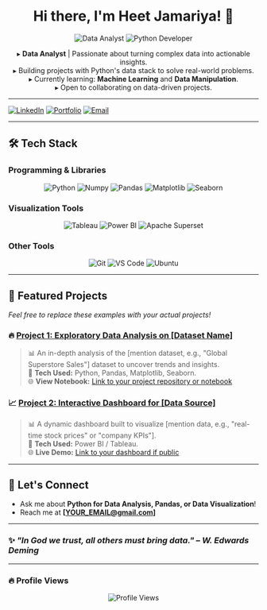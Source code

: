 <h1 align="center">Hi there, I'm Heet Jamariya! 👋</h1>

<p align="center">
  <img src="https://img.shields.io/badge/Data_Analyst-007ACC?style=for-the-badge&logo=python&logoColor=white" alt="Data Analyst"/>
  <img src="https://img.shields.io/badge/Python_Developer-3776AB?style=for-the-badge&logo=python&logoColor=white" alt="Python Developer"/>
</p>

<p align="center">
  ▸ <strong>Data Analyst</strong> | Passionate about turning complex data into actionable insights.
  <br /> 
  ▸ Building projects with Python's data stack to solve real-world problems.
  <br />
  ▸ Currently learning: <strong>Machine Learning</strong> and <strong>Data Manipulation</strong>.
  <br />
  ▸ Open to collaborating on data-driven projects.
</p>

---

<p align=''>
  <a href="[YOUR_LINKEDIN_URL]"><img src="https://img.shields.io/badge/LinkedIn-%230077B5.svg?style=for-the-badge&logo=linkedin&logoColor=white" alt="LinkedIn"/></a>
  <a href="[YOUR_PORTFOLIO_URL_OR_GITHUB_IO]"><img src="https://img.shields.io/badge/Portfolio-000000?style=for-the-badge&logo=github&logoColor=white" alt="Portfolio"/></a>
  <a href="mailto:[YOUR_EMAIL@gmail.com]"><img src="https://img.shields.io/badge/Email-D14836?style=for-the-badge&logo=gmail&logoColor=white" alt="Email"/></a>
</p>

---

## 🛠️ Tech Stack

### Programming & Libraries
<p align="center">
  <img src="https://img.shields.io/badge/Python-3776AB?style=social&logo=python&logoColor=white" alt="Python"/>
  <img src="https://img.shields.io/badge/Numpy-013243?style=social&logo=numpy&logoColor=white" alt="Numpy"/>
  <img src="https://img.shields.io/badge/Pandas-150458?style=social&logo=pandas&logoColor=white" alt="Pandas"/>
  <img src="https://img.shields.io/badge/Matplotlib-313840?style=social&logo=matplotlib&logoColor=white" alt="Matplotlib"/>
  <img src="https://img.shields.io/badge/Seaborn-3776AB?style=social&logo=python&logoColor=white" alt="Seaborn"/>
</p>

### Visualization Tools
<p align="center">
  <img src="https://img.shields.io/badge/Tableau-E97627?style=social&logo=tableau&logoColor=white" alt="Tableau"/>
  <img src="https://img.shields.io/badge/PowerBI-F2C811?style=social&logo=powerbi&logoColor=black" alt="Power BI"/>
  <img src="https://img.shields.io/badge/Apache_Superset-00A4A6?style=social&logo=apache%20superset&logoColor=white" alt="Apache Superset"/>
</p>

### Other Tools
<p align="center">
  <img src="https://img.shields.io/badge/Git-F05032?style=social&logo=git&logoColor=white" alt="Git"/>
  <img src="https://img.shields.io/badge/VS_Code-007ACC?style=social&logo=visualstudiocode&logoColor=white" alt="VS Code"/>
  <img src="https://img.shields.io/badge/Ubuntu-E95420?style=social&logo=ubuntu&logoColor=white" alt="Ubuntu"/>
</p>

---

## 📌 Featured Projects
*Feel free to replace these examples with your actual projects!*

### 🔥 [Project 1: Exploratory Data Analysis on [Dataset Name]]()
> 📊 An in-depth analysis of the [mention dataset, e.g., "Global Superstore Sales"] dataset to uncover trends and insights.  
> 🚀 **Tech Used:** Python, Pandas, Matplotlib, Seaborn.  
> 🌐 **View Notebook:** [Link to your project repository or notebook]()

### 📈 [Project 2: Interactive Dashboard for [Data Source]]()
> 📊 A dynamic dashboard built to visualize [mention data, e.g., "real-time stock prices" or "company KPIs"].  
> 🚀 **Tech Used:** Power BI / Tableau.  
> 🌐 **Live Demo:** [Link to your dashboard if public]()

---

## 💬 Let's Connect
- Ask me about **Python for Data Analysis, Pandas, or Data Visualization**!
- Reach me at **[YOUR_EMAIL@gmail.com]**

---

### ✨ _"In God we trust, all others must bring data." – W. Edwards Deming_

---

### 🔥 Profile Views
<p align="center">
  <img src="https://komarev.com/ghpvc/?username=Heet-Jamariya&label=Profile%20Views&color=0e75b6&style=flat" alt="Profile Views" />
</p>